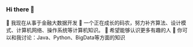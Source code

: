 ### Hi there 👋

<!--
**hackhu2019/hackhu2019** is a ✨ _special_ ✨ repository because its `README.md` (this file) appears on your GitHub profile.

Here are some ideas to get you started:

- 🔭 I’m currently working on ...
- 🌱 I’m currently learning ...
- 👯 I’m looking to collaborate on ...
- 🤔 I’m looking for help with ...
- 💬 Ask me about ...
- 📫 How to reach me: ...
- 😄 Pronouns: ...
- ⚡ Fun fact: ...
-->
🔭 我现在从事于金融大数据开发
🌱 一个正在成长的码农，努力补齐算法、设计模式、计算机网络、操作系统等计算机知识。
🤔 希望能够认识更多有趣的人
💬 你可以和我讨论：Java、Python、BigData等方面的知识
